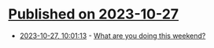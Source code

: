 # [Published on 2023-10-27](index.md)

* [2023-10-27, 10:01:13](https://lobste.rs/s/iziut9/what_are_you_doing_this_weekend) - [What are you doing this weekend?](https://lobste.rs/s/iziut9/what_are_you_doing_this_weekend)
